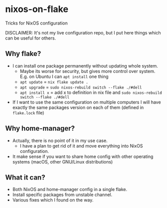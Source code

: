 # nixos-on-flake
Tricks for NixOS configuration

DISCLAIMER: It's not my live configuration repo, but I put here things which can be useful for others.

## Why flake?
* I can install one package permanently without updating whole system.
  * Maybe its worse for security, but gives more control over system. E.g. on Ubuntu I can `apt install` one thing
  * `apt update` = `nix flake update .`
  * `apt upgrade` = `sudo nixos-rebuild switch --flake ./#dell`
  * `apt install x` = add x to definition in nix file and `sudo nixos-rebuild switch --flake ./#dell`
* If I want to use the same configuration on multiple computers I will have exactly the same packages version on each of them (defined in `flake.lock` file)

## Why home-manager?
* Actually, there is no point of it in my use case.
  * I have a plan to get rid of it and move everything into NixOS configuration.
* It make sense if you want to share home config with other operating systems (macOS, other GNU/Linux distributions)

## What it can?
* Both NixOS and home-manager config in a single flake.
* Install specific packages from unstable channel.
* Various fixes which I found on the way.